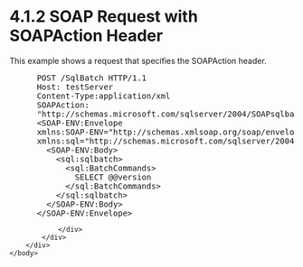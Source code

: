 <html dir="LTR" xmlns:mshelp="http://msdn.microsoft.com/mshelp" xmlns:ddue="http://ddue.schemas.microsoft.com/authoring/2003/5" xmlns:xlink="http://www.w3.org/1999/xlink" xmlns:tool="http://www.microsoft.com/tooltip">
    <head>
        <meta http-equiv="Content-Type" content="text/html; CHARSET=utf-8"></meta>
        <meta name="save" content="history"></meta>
        <title>4.1.2 SOAP Request with SOAPAction Header</title>
        <xml>
            <mshelp:toctitle title="4.1.2 SOAP Request with SOAPAction Header"></mshelp:toctitle>
            <mshelp:rltitle title="[MS-SSNWS]: SOAP Request with SOAPAction Header"></mshelp:rltitle>
            <mshelp:keyword index="A" term="bb3d9ea3-6f43-4c72-afc2-c873b304dcde"></mshelp:keyword>
            <mshelp:attr name="DCSext.ContentType" value="open specification"></mshelp:attr>
            <mshelp:attr name="AssetID" value="bb3d9ea3-6f43-4c72-afc2-c873b304dcde"></mshelp:attr>
            <mshelp:attr name="TopicType" value="kbRef"></mshelp:attr>
            <mshelp:attr name="DCSext.Title" value="[MS-SSNWS]: SOAP Request with SOAPAction Header" />
        </xml>
    </head>
    <body>
        <div id="header">
            <h1 class="heading">4.1.2 SOAP Request with SOAPAction Header</h1>
        </div>
        <div id="mainSection">
            <div id="mainBody">
                <div id="allHistory" class="saveHistory"></div>
                <div id="sectionSection0" class="section" name="collapseableSection">
                    

<p>This example shows a request that specifies the SOAPAction
header.</p>

<dl>
<dd>
<div><pre> POST /SqlBatch HTTP/1.1
 Host: testServer
 Content-Type:application/xml
 SOAPAction: 
 &quot;http://schemas.microsoft.com/sqlserver/2004/SOAPsqlbatch&quot;
 &lt;SOAP-ENV:Envelope
 xmlns:SOAP-ENV=&quot;http://schemas.xmlsoap.org/soap/envelope/&quot;
 xmlns:sql=&quot;http://schemas.microsoft.com/sqlserver/2004/SOAP&quot;&gt;
   &lt;SOAP-ENV:Body&gt;
     &lt;sql:sqlbatch&gt;
       &lt;sql:BatchCommands&gt;
         SELECT @@version
       &lt;/sql:BatchCommands&gt;
     &lt;/sql:sqlbatch&gt;
   &lt;/SOAP-ENV:Body&gt;
 &lt;/SOAP-ENV:Envelope&gt;
</pre></div>
</dd></dl>


                </div>
            </div>
        </div>
    </body>
</html>